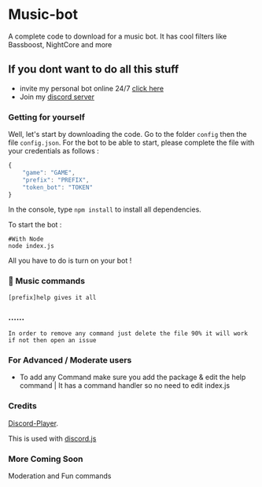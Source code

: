 # Music-bot
A complete code to download for a music bot. It has cool filters like Bassboost, NightCore and more

## If you dont want to do all this stuff
- invite my personal bot online 24/7 [click here](https://bit.ly/musicalbot)
- Join my [discord server](https://discord.gg/KU77fNm)



### Getting for yourself

Well, let's start by downloading the code.
Go to the folder `config` then the file `config.json`.
For the bot to be able to start, please complete the file with your credentials as follows :

```js
{
    "game": "GAME",
    "prefix": "PREFIX",
    "token_bot": "TOKEN"
}
```

In the console, type `npm install` to install all dependencies.

To start the bot :

```
#With Node
node index.js
```

All you have to do is turn on your bot !

### 🎵 Music commands

```
[prefix]help gives it all
```

###  ......

```
In order to remove any command just delete the file 90% it will work if not then open an issue 
```
### For Advanced / Moderate users
- To add any Command make sure you add the package & edit the help command | It has a command handler so no need to edit index.js
### Credits

 [Discord-Player](https://github.com/Androz2091/discord-player).

This is used with [discord.js](https://www.npmjs.com/package/discord.js)

### More Coming Soon
Moderation and Fun commands
